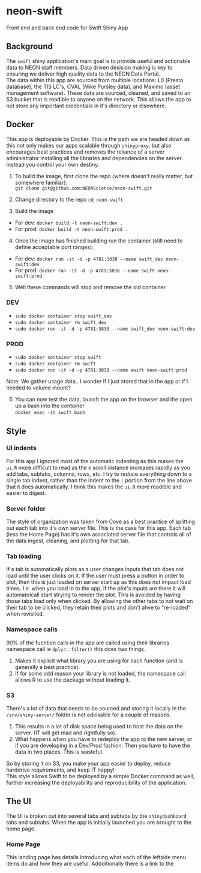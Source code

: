 # neon-swift

Front end and back end code for Swift Shiny App

## Background  
The `swift` shiny application's main goal is to provide useful and actionable data to NEON staff members. Data driven desision making is key to ensuring we deliver high quality data to the NEON Data Portal.  
The data within this app are sourced from multiple locations: L0 (Presto database), the TIS LC's, CVAL (Mike Pursley data), and Maximo (asset management software). These data are sourced, cleaned, and saved to an S3 bucket that is readible to anyone on the network. This allows the app to not store any important credentials in it's directory or elsewhere.  

## Docker
This app is deployable by Docker. This is the path we are headed down as this not only makes our apps scalable through `shinyproxy`, but also encourages best practices and removes the reliance of a server administrator installing all the libraries and dependencies on the server. Instead you control your own destiny.   
  
1. To build the image, first clone the repo (where doesn't really matter, but somewhere familiar):  
`git clone git@github.com:NEONScience/neon-swift.git`  
  
2. Change directory to the repo
`cd neon-swift`  
  
3. Build the image  
* For dev:  `docker build -t neon-swift:dev .`  
* For prod: `docker build -t neon-swift:prod .`  

4. Once the image has finished building run the container (still need to define acceptable port ranges):  
* For dev:  `docker run -it -d -p 4781:3838 --name swift_dev neon-swift:dev`  
* For prod: `docker run -it -d -p 4781:3838 --name swift neon-swift:prod`  

5. Well these commands will stop and remove the old container
### DEV  
* `sudo docker container stop swift_dev`  
* `sudo docker container rm swift_dev`  
* `sudo docker run -it -d -p 4781:3838 --name swift_dev neon-swift:dev`  

### PROD  
* `sudo docker container stop swift`  
* `sudo docker container rm swift`  
* `sudo docker run -it -d -p 4781:3838 --name swift neon-swift:prod`  

Note: We gather usage data.. I wonder if I just stored that in the app or if I needed to volume mount?

5. You can now test the data, launch the app on the browser and the open up a bash into the container  
`docker exec -it swift bash`
  
## Style  

### UI indents  
For this app I ignored most of the automatic indenting as this makes the `ui.R` more difficult to read as the x scroll distance increases rapidly as you add tabs, subtabs, columns, rows, etc. I try to reduce everything down to a single tab indent, rather than the indent to the `(` portion from the line above that `R` does automatically. I think this makes the `ui.R` more readible and easier to digest.  

### Server folder   
The style of organization was taken from Cove as a best practice of splitting out each tab into it's own server file. This is the case for this app. Each tab (less the Home Page) has it's own associated server file that controls all of the data ingest, cleaning, and plotting for that tab.
### Tab loading   
If a tab is automatically plots as a user changes inputs that tab does not load until the user clicks on it. If the user must press a button in order to plot, then this is just loaded on server start up as this does not impact load times. I.e. when you load in to the app, if the plot's inputs are there it will automatoicall start strying to render the plot. This is avoided by having those tabs load only when clicked. By allowing the other tabs to not wait on their tab to be clicked, they retain their plots and don't ahve to "re-loaded" when revisited.
### Namespace calls
90% of the fucntion calls in the app are called using their libraries namespace call ie `dplyr::filter()` this does two things. 
1. Makes it explicit what library you are using for each function (and is generally a best practice).
2. If for some odd reason your library is not loaded, the namespace call allows R to use the package without loading it.
### S3  
There's a lot of data that needs to be sourced and storing it locally in the `/srv/shiny-server/` folder is not advisable for a couple of reasons.
1. This results in a lot of disk space being used to host the data on the server. (IT will get mad and rightfully so).
2. What happens when you have to redeploy the app to the new server, or if you are developing in a Dev/Prod fashion. Then you have to have the data in two places. This is wasteful.  

So by storing it on S3, you make your app easier to deploy, reduce harddrive requirements, and keep IT happy!  
This style allows Swift to be deployed by a simple Docker command as well, further increasing the deployability and reproducibility of the application.   

## The UI  
The UI is broken out into several tabs and subtabs by the `shinydashboard` tabs and subtabs. When the app is initially launched you are brought to the home page.

### Home Page  
This landing page has details introducing what each of the leftside menu items do and how they are useful. Addditionally there is a link to the 
